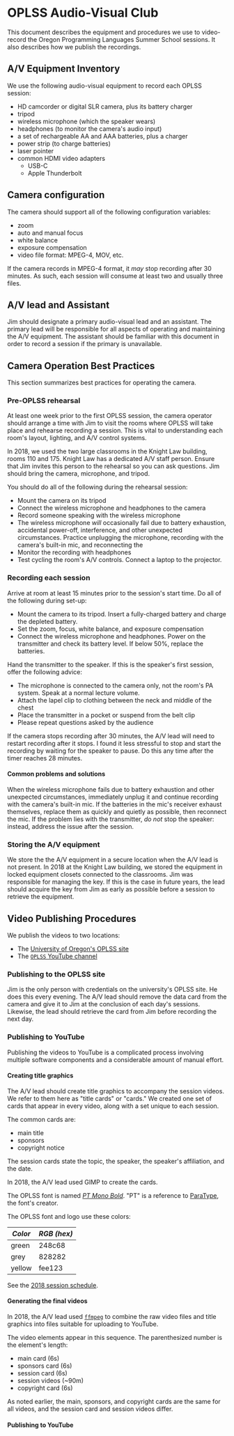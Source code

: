 # OPLSS Audio-Visual Club

This document describes the equipment and procedures we use to
video-record the Oregon Programming Languages Summer School
sessions. It also describes how we publish the recordings.

## A/V Equipment Inventory

We use the following audio-visual equipment to record each OPLSS session:

  * HD camcorder or digital SLR camera, plus its battery charger
  * tripod
  * wireless microphone (which the speaker wears)
  * headphones (to monitor the camera's audio input)
  * a set of rechargeable AA and AAA batteries, plus a charger
  * power strip (to charge batteries)
  * laser pointer
  * common HDMI video adapters
	* USB-C
    * Apple Thunderbolt

## Camera configuration

The camera should support all of the following configuration variables:

  * zoom
  * auto and manual focus
  * white balance
  * exposure compensation
  * video file format: MPEG-4, MOV, etc.

If the camera records in MPEG-4 format, it _may_ stop recording after 30
minutes. As such, each session will consume at least two and usually three files.

## A/V lead and Assistant

Jim should designate a primary audio-visual lead and an
assistant. The primary lead will be responsible for all aspects of
operating and maintaining the A/V equipment. The assistant should be
familiar with this document in order to record a session if the
primary is unavailable.

## Camera Operation Best Practices

This section summarizes best practices for operating the camera.

### Pre-OPLSS rehearsal

At least one week prior to the first OPLSS session, the camera
operator should arrange a time with Jim to visit the rooms where OPLSS
will take place and rehearse recording a session. This is vital to
understanding each room's layout, lighting, and A/V control systems.

In 2018, we used the two large classrooms in the Knight Law building,
rooms 110 and 175. Knight Law has a dedicated A/V staff person. Ensure
that Jim invites this person to the rehearsal so you can ask
questions. Jim should bring the camera, microphone, and tripod.

You should do all of the following during the rehearsal session:

  * Mount the camera on its tripod
  * Connect the wireless microphone and headphones to the camera
  * Record someone speaking with the wireless microphone
  * The wireless microphone *will* occasionally fail due to battery
    exhaustion, accidental power-off, interference, and other
    unexpected circumstances. Practice unplugging the microphone,
    recording with the camera's built-in mic, and reconnecting the 
  * Monitor the recording with headphones
  * Test cycling the room's A/V controls. Connect a laptop to the
    projector.

### Recording each session

Arrive at room at least 15 minutes prior to the session's start
time. Do all of the following during set-up:

  * Mount the camera to its tripod. Insert a fully-charged
    battery and charge the depleted battery.
  * Set the zoom, focus, white balance, and exposure compensation
  * Connect the wireless microphone and headphones. Power on the
    transmitter and check its battery level. If below 50%, replace the
    batteries.

Hand the transmitter to the speaker. If this is the speaker's first
session, offer the following advice:

  * The microphone is connected to the camera only, not the room's PA
    system. Speak at a normal lecture volume.
  * Attach the lapel clip to clothing between the neck and middle of the chest
  * Place the transmitter in a pocket or suspend from the belt clip
  * Please repeat questions asked by the audience

If the camera stops recording after 30 minutes, the A/V lead will
need to restart recording after it stops. I found it less stressful to
stop and start the recording by waiting for the speaker to pause. Do
this any time after the timer reaches 28 minutes.

#### Common problems and solutions

When the wireless microphone fails due to battery exhaustion and other
unexpected circumstances, immediately unplug it and continue recording
with the camera's built-in mic. If the batteries in the mic's receiver
exhaust themselves, replace them as quickly and quietly as possible,
then reconnect the mic. If the problem lies with the transmitter, *do
not* stop the speaker: instead, address the issue after the session.

### Storing the A/V equipment

We store the the A/V equipment in a secure location when the A/V lead
is not present.  In 2018 at the Knight Law building, we stored the
equipment in locked equipment closets connected to the classrooms. Jim
was responsible for managing the key. If this is the case in future
years, the lead should acquire the key from Jim as early as possible
before a session to retrieve the equipment.

## Video Publishing Procedures

We publish the videos to two locations:

  * The [University of Oregon's OPLSS site](https://www.cs.uoregon.edu/research/summerschool/summer18/topics.php)
  * The [`OPLSS` YouTube channel](https://www.youtube.com/channel/UCDe6N9R7U-RYWA57wzJQ2SQ)

### Publishing to the OPLSS site

Jim is the only person with credentials on the university's OPLSS
site. He does this every evening. The A/V lead should remove the
data card from the camera and give it to Jim at the conclusion of each
day's sessions. Likewise, the lead should retrieve the card from
Jim before recording the next day.

### Publishing to YouTube

Publishing the videos to YouTube is a complicated process involving
multiple software components and a considerable amount of manual effort.

#### Creating title graphics

The A/V lead should create title graphics to accompany the session
videos.  We refer to them here as "title cards" or "cards." We created
one set of cards that appear in every video, along with a set unique
to each session.

The common cards are:

  * main title
  * sponsors
  * copyright notice

The session cards state the topic, the speaker, the speaker's
affiliation, and the date.

In 2018, the A/V lead used GIMP to create the cards.

The OPLSS font is named [_PT Mono Bold_](https://www.1001fonts.com/pt-mono-font.html#character-map-bold). "PT" is a reference to [ParaType](https://www.paratype.com/),
the font's creator.

The OPLSS font and logo use these colors:

| *Color* | *RGB (hex)* |
|--------|-----------|
| green  | 248c68    |
| grey   | 828282    |
| yellow | fee123    |

See the [2018 session schedule](schedule.csv).

#### Generating the final videos

In 2018, the A/V lead used [`ffmpeg`](https://ffmpeg.org/) to combine the raw video files and
title graphics into files suitable for uploading to YouTube.

The video elements appear in this sequence. The parenthesized number is the
element's length:

  * main card (6s)
  * sponsors card (6s)
  * session card (6s)
  * session videos (~90m)
  * copyright card (6s)

As noted earlier, the main, sponsors, and copyright cards are the same
for all videos, and the session card and session videos differ.

#### Publishing to YouTube

